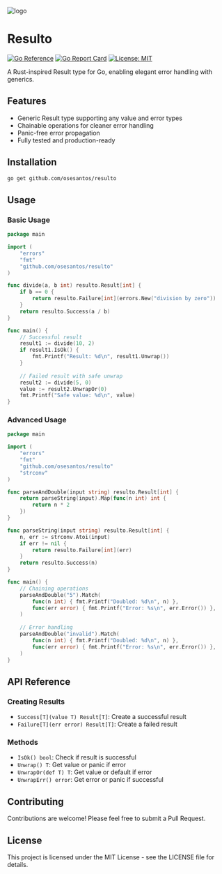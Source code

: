 ![logo](https://github.com/user-attachments/assets/b7475fc3-0640-4a38-b58f-f9ebb738ebd7)

# Resulto


[![Go Reference](https://pkg.go.dev/badge/github.com/yourusername/resulto.svg)](https://pkg.go.dev/github.com/yourusername/resulto)
[![Go Report Card](https://goreportcard.com/badge/github.com/yourusername/resulto)](https://goreportcard.com/report/github.com/yourusername/resulto)
[![License: MIT](https://img.shields.io/badge/License-MIT-yellow.svg)](https://opensource.org/licenses/MIT)

A Rust-inspired Result type for Go, enabling elegant error handling with generics.

## Features

- Generic Result type supporting any value and error types
- Chainable operations for cleaner error handling
- Panic-free error propagation
- Fully tested and production-ready

## Installation

```bash
go get github.com/osesantos/resulto
```

## Usage

### Basic Usage

```go
package main

import (
    "errors"
    "fmt"
    "github.com/osesantos/resulto"
)

func divide(a, b int) resulto.Result[int] {
    if b == 0 {
        return resulto.Failure[int](errors.New("division by zero"))
    }
    return resulto.Success(a / b)
}

func main() {
    // Successful result
    result1 := divide(10, 2)
    if result1.IsOk() {
        fmt.Printf("Result: %d\n", result1.Unwrap())
    }
    
    // Failed result with safe unwrap
    result2 := divide(5, 0)
    value := result2.UnwrapOr(0)
    fmt.Printf("Safe value: %d\n", value)
}
```

### Advanced Usage

```go
package main

import (
    "errors"
    "fmt"
    "github.com/osesantos/resulto"
    "strconv"
)

func parseAndDouble(input string) resulto.Result[int] {
    return parseString(input).Map(func(n int) int {
        return n * 2
    })
}

func parseString(input string) resulto.Result[int] {
    n, err := strconv.Atoi(input)
    if err != nil {
        return resulto.Failure[int](err)
    }
    return resulto.Success(n)
}

func main() {
    // Chaining operations
    parseAndDouble("5").Match(
        func(n int) { fmt.Printf("Doubled: %d\n", n) },
        func(err error) { fmt.Printf("Error: %s\n", err.Error()) },
    )
    
    // Error handling
    parseAndDouble("invalid").Match(
        func(n int) { fmt.Printf("Doubled: %d\n", n) },
        func(err error) { fmt.Printf("Error: %s\n", err.Error()) },
    )
}
```

## API Reference

### Creating Results

- `Success[T](value T) Result[T]`: Create a successful result
- `Failure[T](err error) Result[T]`: Create a failed result

### Methods

- `IsOk() bool`: Check if result is successful
- `Unwrap() T`: Get value or panic if error
- `UnwrapOr(def T) T`: Get value or default if error
- `UnwrapErr() error`: Get error or panic if successful

## Contributing

Contributions are welcome! Please feel free to submit a Pull Request.

## License

This project is licensed under the MIT License - see the LICENSE file for details.
